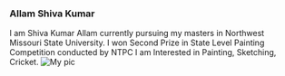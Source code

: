 ### Allam Shiva Kumar

I am Shiva Kumar Allam currently pursuing my masters in Northwest Missouri State University.
I won Second Prize in State Level Painting Competition conducted by NTPC
I am Interested in Painting, Sketching, Cricket.
![My pic](https://github.com/Shiva17011999/Assignment2-Allam/blob/main/myPic.jpeg)